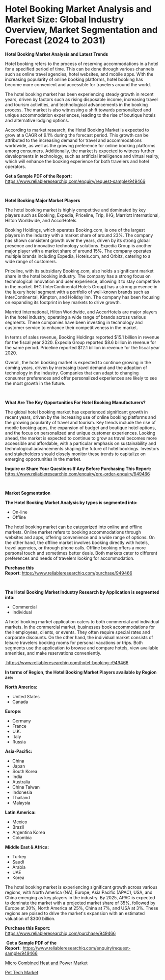 <p><h1>Hotel Booking Market Analysis and Market Size: Global Industry Overview, Market Segmentation and Forecast (2024 to 2031)</h1></p><p><strong>Hotel Booking Market Analysis and Latest Trends</strong></p>
<p><p>Hotel booking refers to the process of reserving accommodations in a hotel for a specified period of time. This can be done through various channels such as online travel agencies, hotel websites, and mobile apps. With the increasing popularity of online booking platforms, hotel booking has become more convenient and accessible for travelers around the world.</p><p>The hotel booking market has been experiencing steady growth in recent years, driven by factors such as rising disposable income, increasing travel and tourism activities, and technological advancements in the booking process. The market is also witnessing a shift towards personalized and unique accommodation experiences, leading to the rise of boutique hotels and alternative lodging options.</p><p>According to market research, the Hotel Booking Market is expected to grow at a CAGR of 9.1% during the forecast period. This growth can be attributed to the increasing demand for travel and accommodations worldwide, as well as the growing preference for online booking platforms among consumers. Additionally, the market is expected to witness further developments in technology, such as artificial intelligence and virtual reality, which will enhance the booking experience for both travelers and hotel operators.</p></p>
<p><strong>Get a Sample PDF of the Report:&nbsp;</strong> <a href="https://www.reliableresearchiq.com/enquiry/request-sample/949466">https://www.reliableresearchiq.com/enquiry/request-sample/949466</a></p>
<p>&nbsp;</p>
<p><strong>Hotel Booking Major Market Players</strong></p>
<p><p>The hotel booking market is highly competitive and dominated by key players such as Booking, Expedia, Priceline, Trip, IHG, Marriott International, Hilton Worldwide, and AccorHotels. </p><p>Booking Holdings, which operates Booking.com, is one of the largest players in the industry with a market share of around 23%. The company has shown consistent growth over the years, driven by its strong global presence and innovative technology solutions. Expedia Group is another major player with a market share of around 15%. The company operates multiple brands including Expedia, Hotels.com, and Orbitz, catering to a wide range of customers.</p><p>Priceline, with its subsidiary Booking.com, also holds a significant market share in the hotel booking industry. The company has a strong focus on technological innovation and user experience, allowing it to stay competitive in the market. IHG (InterContinental Hotels Group) has a strong presence in the luxury hotel segment with a portfolio of well-known brands such as InterContinental, Kimpton, and Holiday Inn. The company has been focusing on expanding its footprint in key markets to drive growth.</p><p>Marriott International, Hilton Worldwide, and AccorHotels are major players in the hotel industry, operating a wide range of brands across various segments. These companies have been investing in technology and customer service to enhance their competitiveness in the market.</p><p>In terms of sales revenue, Booking Holdings reported $15.1 billion in revenue for the fiscal year 2020. Expedia Group reported $8.6 billion in revenue for the same period. Priceline reported $12.1 billion in revenue for the fiscal year 2020.</p><p>Overall, the hotel booking market is expected to continue growing in the coming years, driven by increasing travel demand and the adoption of technology in the industry. Companies that can adapt to changing consumer preferences and offer personalized experiences are likely to see the most growth in the future.</p></p>
<p>&nbsp;</p>
<p><strong>What Are The Key Opportunities For Hotel Booking Manufacturers?</strong></p>
<p><p>The global hotel booking market has experienced significant growth in recent years, driven by the increasing use of online booking platforms and the growing popularity of travel and tourism. Key trends include the rise of mobile booking apps, the expansion of budget and boutique hotel options, and the focus on personalized and unique customer experiences. Looking ahead, the market is expected to continue to grow as travel becomes more accessible and affordable, with a particular emphasis on sustainability and technological advancements shaping the future of hotel bookings. Investors and stakeholders should closely monitor these trends to capitalize on emerging opportunities in the market.</p></p>
<p><strong>Inquire or Share Your Questions If Any Before Purchasing This Report:</strong> <a href="https://www.reliableresearchiq.com/enquiry/pre-order-enquiry/949466">https://www.reliableresearchiq.com/enquiry/pre-order-enquiry/949466</a></p>
<p>&nbsp;</p>
<p><strong>Market Segmentation</strong></p>
<p><strong>The Hotel Booking Market Analysis by types is segmented into:</strong></p>
<p><ul><li>On-line</li><li>Offline</li></ul></p>
<p><p>The hotel booking market can be categorized into online and offline markets. Online market refers to booking accommodations through websites and apps, offering convenience and a wide range of options. On the other hand, the offline market involves booking directly with hotels, travel agencies, or through phone calls. Offline booking offers a more personal touch and sometimes better deals. Both markets cater to different preferences and needs of travelers looking for accommodation.</p></p>
<p><strong>Purchase this Report:&nbsp;</strong><a href="https://www.reliableresearchiq.com/purchase/949466">https://www.reliableresearchiq.com/purchase/949466</a></p>
<p>&nbsp;</p>
<p><strong>The Hotel Booking Market Industry Research by Application is segmented into:</strong></p>
<p><ul><li>Commercial</li><li>Individual</li></ul></p>
<p><p>A hotel booking market application caters to both commercial and individual markets. In the commercial market, businesses book accommodations for their employees, clients, or events. They often require special rates and corporate discounts. On the other hand, the individual market consists of leisure travelers booking rooms for personal vacations or trips. Both segments use the application to browse and compare hotels, view available amenities, and make reservations conveniently.</p></p>
<p><a href="https://www.reliableresearchiq.com/hotel-booking-r949466">&nbsp;https://www.reliableresearchiq.com/hotel-booking-r949466</a></p>
<p><strong>In terms of Region, the Hotel Booking Market Players available by Region are:</strong></p>
<p>
    <p> <strong> North America: </strong>
        <ul>
            <li>United States</li>
            <li>Canada</li>
        </ul>
        </p> 
    <p> <strong> Europe: </strong>
        <ul>
            <li>Germany</li>
            <li>France</li>
            <li>U.K.</li>
            <li>Italy</li>
            <li>Russia</li>
        </ul>
        </p> 
    <p> <strong> Asia-Pacific: </strong>
        <ul>
            <li>China</li>
            <li>Japan</li>
            <li>South Korea</li>
            <li>India</li>
            <li>Australia</li>
            <li>China Taiwan</li>
            <li>Indonesia</li>
            <li>Thailand</li>
            <li>Malaysia</li>
        </ul>
        </p> 
    <p> <strong> Latin America: </strong>
        <ul>
            <li>Mexico</li>
            <li>Brazil</li>
            <li>Argentina Korea</li>
            <li>Colombia</li>
        </ul>
        </p> 
    <p> <strong> Middle East & Africa: </strong>
        <ul>
            <li>Turkey</li>
            <li>Saudi</li>
            <li>Arabia</li>
            <li>UAE</li>
            <li>Korea</li>
        </ul>
    </p>
    </p>
<p><p>The hotel booking market is experiencing significant growth across various regions, with North America (NA), Europe, Asia Pacific (APAC), USA, and China emerging as key players in the industry. By 2025, APAC is expected to dominate the market with a projected market share of 35%, followed by Europe at 30%, North America at 25%, China at 7%, and USA at 3%. These regions are poised to drive the market's expansion with an estimated valuation of $300 billion.</p></p>
<p><strong>Purchase this Report: </strong><a href="https://www.reliableresearchiq.com/purchase/949466">https://www.reliableresearchiq.com/purchase/949466</a></p>
<p>&nbsp;<strong>Get a Sample PDF of the Report:&nbsp;&nbsp;</strong><a href="https://www.reliableresearchiq.com/enquiry/request-sample/949466">https://www.reliableresearchiq.com/enquiry/request-sample/949466</a></p>
<p><strong></strong></p>
<p><p><a href="https://github.com/FredaSauer/Market-Research-Report-List-1/blob/main/micro-combined-heat-and-power-market.md">Micro Combined Heat and Power Market</a></p><p><a href="https://github.com/arabintang013/Market-Research-Report-List-1/blob/main/pet-tech-market.md">Pet Tech Market</a></p></p>
